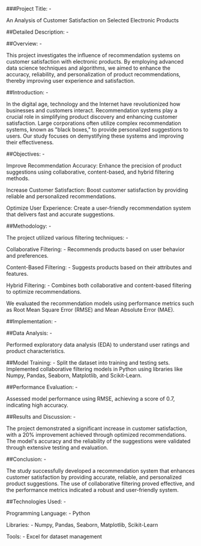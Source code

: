 ###Project Title: -

An Analysis of Customer Satisfaction on Selected Electronic Products

##Detailed Description: -

##Overview: -

This project investigates the influence of recommendation systems on customer satisfaction with electronic products. By employing advanced data science techniques and algorithms, we aimed to enhance the accuracy, reliability, and personalization of product recommendations, thereby improving user experience and satisfaction.

##Introduction: -

In the digital age, technology and the Internet have revolutionized how businesses and customers interact. Recommendation systems play a crucial role in simplifying product discovery and enhancing customer satisfaction. Large corporations often utilize complex recommendation systems, known as "black boxes," to provide personalized suggestions to users. Our study focuses on demystifying these systems and improving their effectiveness.

##Objectives: - 

Improve Recommendation Accuracy: Enhance the precision of product suggestions using collaborative, content-based, and hybrid filtering methods.

Increase Customer Satisfaction: Boost customer satisfaction by providing reliable and personalized recommendations.

Optimize User Experience: Create a user-friendly recommendation system that delivers fast and accurate suggestions.

##Methodology: - 

The project utilized various filtering techniques: -

Collaborative Filtering: - Recommends products based on user behavior and preferences.

Content-Based Filtering: - Suggests products based on their attributes and features.

Hybrid Filtering: - Combines both collaborative and content-based filtering to optimize recommendations.

We evaluated the recommendation models using performance metrics such as Root Mean Square Error (RMSE) and Mean Absolute Error (MAE).

##Implementation: -

##Data Analysis: - 

Performed exploratory data analysis (EDA) to understand user ratings and product characteristics.

##Model Training: - Split the dataset into training and testing sets. Implemented collaborative filtering models in Python using libraries like Numpy, Pandas, Seaborn, Matplotlib, and Scikit-Learn.

##Performance Evaluation: - 

Assessed model performance using RMSE, achieving a score of 0.7, indicating high accuracy.

##Results and Discussion: -

The project demonstrated a significant increase in customer satisfaction, with a 20% improvement achieved through optimized recommendations. The model's accuracy and the reliability of the suggestions were validated through extensive testing and evaluation.

##Conclusion: -

The study successfully developed a recommendation system that enhances customer satisfaction by providing accurate, reliable, and personalized product suggestions. The use of collaborative filtering proved effective, and the performance metrics indicated a robust and user-friendly system.

##Technologies Used: -

Programming Language: - Python

Libraries: - Numpy, Pandas, Seaborn, Matplotlib, Scikit-Learn

Tools: - Excel for dataset management
